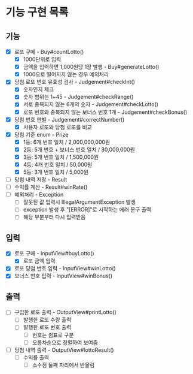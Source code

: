 # 기능 구현 목록

## 기능
- [x] 로또 구메 - Buy#countLotto()
  - [x] 1000단위로 입력
  - [x] 금액을 입력하면 1,000원당 1장 발행 - Buy#generateLotto()
  - [x] 1000으로 떨어지지 않는 경우 예외처리
- [x] 당첨 로또 번호 유효성 검사 - Judgement#checkInt()
  - [x] 숫자인지 체크
  - [x] 숫자 범위는 1~45 - Judgement#checkRange()
  - [x] 서로 중복되지 않는 6개의 숫자 - Judgement#checkLotto()
  - [x] 로또 번호와 중복되지 않는 보너스 번호 1개 - Judgement#checkBonus()
- [x] 당첨 번호 판별 - Judgement#correctNumber()
  - [x] 사용자 로또와 당첨 로또를 비교
- [x] 당첨 기준 enum - Prize
  - [x] 1등: 6개 번호 일치 / 2,000,000,000원
  - [x] 2등: 5개 번호 + 보너스 번호 일치 / 30,000,000원 
  - [x] 3등: 5개 번호 일치 / 1,500,000원 
  - [x] 4등: 4개 번호 일치 / 50,000원 
  - [x] 5등: 3개 번호 일치 / 5,000원
- [ ] 당첨 내역 저장 - Result
- [ ] 수익률 계산 - Result#winRate()
-[ ] 예외처리 - Exception
  - [ ] 잘못된 값 입력시 IllegalArgumentException 발생
  - [ ] exception 발생 후 "[ERROR]"로 시작하는 에러 문구 출력
  - [ ] 해당 부분부터 다시 입력받음

## 입력
- [x] 로또 구매 - InputView#buyLotto()
  - [x] 로또 금액 입력
- [x] 로또 당첨 번호 입력 - InputView#winLotto()
- [x] 보너스 번호 입력 - InputView#winBonus()

## 출력
- [ ] 구입한 로또 출력 - OutputView#printLotto()
  - [ ] 발행한 로또 수량 출력
  - [ ] 발행한 로또 번호 출력
    - [ ] 번호는 쉼표로 구분
    - [ ] 오름차순으로 정렬하여 보여줌
- [ ] 당첨 내역 출력 - OutputView#lottoResult()
  - [ ] 수익률 출력
      - [ ] 소수점 둘째 자리에서 반올림